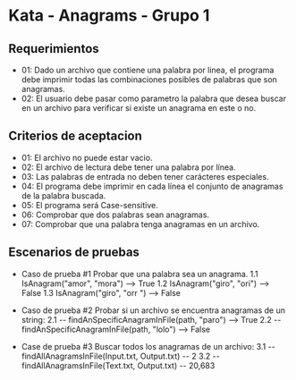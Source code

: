 # Kata - Anagrams - Grupo 1

## Requerimientos

- 01: Dado un archivo que contiene una palabra por linea, el programa debe imprimir todas las combinaciones posibles de palabras que son anagramas.
- 02: El usuario debe pasar como parametro la palabra que desea buscar en un archivo para verificar si existe un anagrama en este o no.

## Criterios de aceptacion

- 01: El archivo no puede estar vacio.
- 02: El archivo de lectura debe tener una palabra por línea.
- 03: Las palabras de entrada no deben tener carácteres especiales.
- 04: El programa debe imprimir en cada línea el conjunto de anagramas de la palabra buscada.
- 05: El programa será Case-sensitive.
- 06: Comprobar que dos palabras sean anagramas.
- 07: Comprobar que una palabra tenga anagramas en un archivo.

## Escenarios de pruebas

- Caso de prueba #1 Probar que una palabra sea un anagrama.
  1.1 IsAnagram("amor", "mora") --> True
  1.2 IsAnagram("giro", "ori") --> False
  1.3 IsAnagram("giro", "orr ") --> False

- Caso de prueba #2 Probar si un archivo se encuentra anagramas de un string:
  2.1 -- findAnSpecificAnagramInFile(path, "paro") --> True
  2.2 -- findAnSpecificAnagramInFile(path, "lolo") --> False

- Case de prueba #3 Buscar todos los anagramas de un archivo:
  3.1 -- findAllAnagramsInFile(Input.txt, Output.txt) -- 2
  3.2 -- findAllAnagramsInFile(Text.txt, Output.txt) -- 20,683
